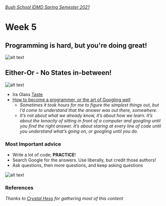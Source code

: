 [_Bush School IDMD Spring Semester 2021_](https://chandrunarayan.github.io/idmd/)

# Week 5
## Programming is hard, but you're doing great!

![alt text][two-stages]
## Either-Or - No States in-between! 

![alt text][your-plan]

* Ira Glass [Taste](https://vimeo.com/85040589)
* [How to become a programmer, or the art of Googling well](https://okepi.wordpress.com/2014/08/21/how-to-become-a-programmer-or-the-art-of-googling-well/)
	* _Sometimes it took hours for me to figure the simplest things out, but I’d come to understand that the answer was out there, somewhere._
	* _It’s not about what we already know, it’s about how we learn. It’s about the tenacity of sitting in front of a computer and googling until you find the right answer. It’s about staring at every line of code until you understand what’s going on, or googling until you do._

### Most Important advice
* Write a lot of code; __PRACTICE__!
* Search Google for the answers. Use liberally, but credit those authors!
* Ask questions, then more questions, and keep asking questions

![alt text][i-can]

### References
_Thanks to [Crystal Hess](https://www.linkedin.com/in/crystaljhess/) for gathering most of this content_

[two-stages]: https://chandrunarayan.github.io/idmd/lessons/week5/imgs/two_stages.png "Two Stages of Every Programmer"

[your-plan]: https://chandrunarayan.github.io/idmd/lessons/week5/imgs/your_plan.jpg "Your Plan vs Reality"

[i-can]: https://chandrunarayan.github.io/idmd/lessons/week5/imgs/i_can_do_this.png "I may not be ready, but I can do this"
